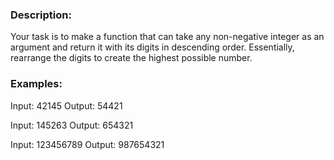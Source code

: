 ### Description:
Your task is to make a function that can take any non-negative integer as an argument and return it with its digits in descending order. Essentially, rearrange the digits to create the highest possible number.

### Examples:
Input: 42145 Output: 54421

Input: 145263 Output: 654321

Input: 123456789 Output: 987654321
